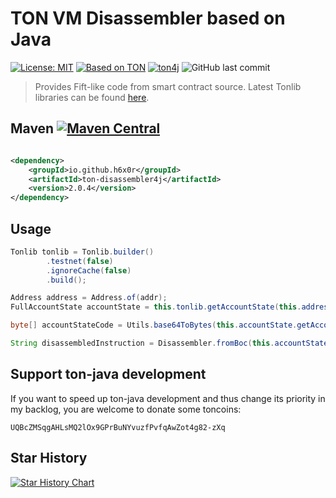 # TON VM Disassembler based on Java

[![License: MIT](https://img.shields.io/badge/License-MIT-white.svg)](https://opensource.org/licenses/MIT)
[![Based on TON][ton-svg]][ton]
[![ton4j](https://img.shields.io/maven-central/v/io.github.neodix42/smartcontract?label=ton4j)](https://mvnrepository.com/artifact/io.github.neodix42/smartcontract)
![GitHub last commit](https://img.shields.io/github/last-commit/h6x0r/ton-disassembler4j)


> Provides Fift-like code from smart contract source.
> Latest Tonlib libraries can be
> found [here](https://github.com/ton-blockchain/ton/actions).

## Maven [![Maven Central][maven-central-svg]][maven-central]

```xml

<dependency>
    <groupId>io.github.h6x0r</groupId>
    <artifactId>ton-disassembler4j</artifactId>
    <version>2.0.4</version>
</dependency>
```

## Usage

```java
Tonlib tonlib = Tonlib.builder()
        .testnet(false)
        .ignoreCache(false)
        .build();

Address address = Address.of(addr);
FullAccountState accountState = this.tonlib.getAccountState(this.address);

byte[] accountStateCode = Utils.base64ToBytes(this.accountState.getAccount_state().getCode());

String disassembledInstruction = Disassembler.fromBoc(this.accountStateCode);
```

## Support ton-java development

If you want to speed up ton-java development and thus change its priority in my backlog, you are welcome to donate some
toncoins:

```UQBcZMSqgAHLsMQ2lOx9GPrBuNYvuzfPvfqAwZot4g82-zXq```

## Star History

[![Star History Chart](https://api.star-history.com/svg?repos=h6x0r/ton-disassembler4j&type=Date)](https://star-history.com/#h6x0r/ton-disassembler4j&Date)

[maven-central-svg]: https://img.shields.io/maven-central/v/io.github.h6x0r/ton-disassembler4j?color=red

[maven-central]: https://mvnrepository.com/artifact/io.github.h6x0r/ton-disassembler4j

[ton-svg]: https://img.shields.io/badge/Based%20on-TON-blue

[ton]: https://ton.org
